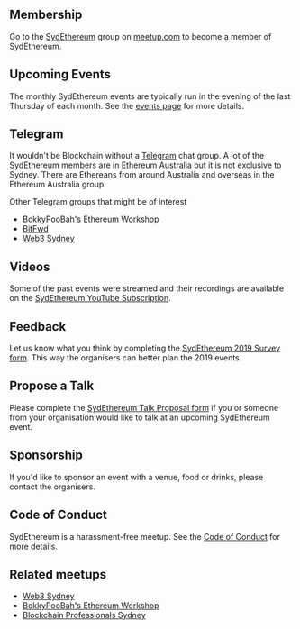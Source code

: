 ## Membership

Go to the [SydEthereum](https://www.meetup.com/sydeth) group on [meetup.com](https://www.meetup.com) to become a member of SydEthereum.

## Upcoming Events

The monthly SydEthereum events are typically run in the evening of the last Thursday of each month. See the [events page](https://www.meetup.com/sydeth/events/) for more details.

## Telegram

It wouldn't be Blockchain without a [Telegram](https://telegram.org/) chat group. A lot of the SydEthereum members are in [Ethereum Australia](https://t.me/joinchat/Ay6EdUKjkX5TtlgPQ12vEA) but it is not exclusive to Sydney. There are Ethereans from around Australia and overseas in the Ethereum Australia group.

Other Telegram groups that might be of interest
* [BokkyPooBah's Ethereum Workshop](https://t.me/joinchat/Ep-XOkwa_umKWXXRBGBVVQ)
* [BitFwd](https://t.me/bitfwd)
* [Web3 Sydney](https://t.me/web3syd)

## Videos

Some of the past events were streamed and their recordings are available on the [SydEthereum YouTube Subscription](https://www.youtube.com/user/SydEthereum).

## Feedback

Let us know what you think by completing the [SydEthereum 2019 Survey form](https://docs.google.com/forms/d/1rNniN9NofDP2ePShKSzEaMw5rdeKAHizGPm4P6xbqzQ/viewform). This way the organisers can better plan the 2019 events.

## Propose a Talk

Please complete the [SydEthereum Talk Proposal form](https://docs.google.com/forms/d/e/1FAIpQLScFmoo86OLTD6qWrmOFCqwtuIQM51kViUHeapscsGjGIveNNw/viewform) if you or someone from your organisation would like to talk at an upcoming SydEthereum event.

## Sponsorship

If you'd like to sponsor an event with a venue, food or drinks, please contact the organisers.

## Code of Conduct

SydEthereum is a harassment-free meetup. See the [Code of Conduct](./CodeOfConduct.md) for more details.

## Related meetups

* [Web3 Sydney](https://www.meetup.com/Web3Sydney/)
* [BokkyPooBah's Ethereum Workshop](https://www.meetup.com/BokkyPooBahs-Ethereum-Workshop/)
* [Blockchain Professionals Sydney](https://www.meetup.com/Blockchain-Professionals-Sydney/)
